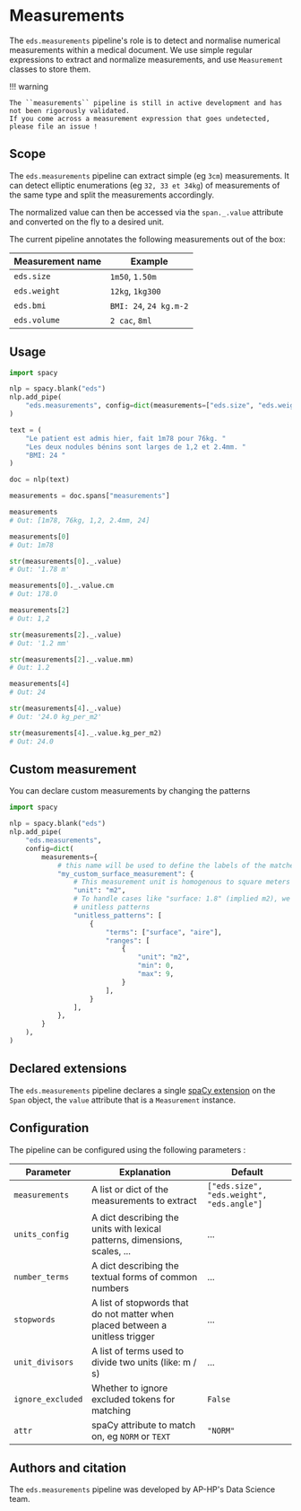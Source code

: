 # Measurements

The `eds.measurements` pipeline's role is to detect and normalise numerical measurements within a medical document.
We use simple regular expressions to extract and normalize measurements, and use `Measurement` classes to store them.

!!! warning

    The ``measurements`` pipeline is still in active development and has not been rigorously validated.
    If you come across a measurement expression that goes undetected, please file an issue !

## Scope

The `eds.measurements` pipeline can extract simple (eg `3cm`) measurements.
It can detect elliptic enumerations (eg `32, 33 et 34kg`) of measurements of the same type and split the measurements accordingly.

The normalized value can then be accessed via the `span._.value` attribute and converted on the fly to a desired unit.

The current pipeline annotates the following measurements out of the box:

| Measurement name | Example                |
| ---------------- | ---------------------- |
| `eds.size`       | `1m50`, `1.50m`        |
| `eds.weight`     | `12kg`, `1kg300`       |
| `eds.bmi`        | `BMI: 24`, `24 kg.m-2` |
| `eds.volume`     | `2 cac`, `8ml`         |

## Usage

```python
import spacy

nlp = spacy.blank("eds")
nlp.add_pipe(
    "eds.measurements", config=dict(measurements=["eds.size", "eds.weight", "eds.bmi"])
)

text = (
    "Le patient est admis hier, fait 1m78 pour 76kg. "
    "Les deux nodules bénins sont larges de 1,2 et 2.4mm. "
    "BMI: 24 "
)

doc = nlp(text)

measurements = doc.spans["measurements"]

measurements
# Out: [1m78, 76kg, 1,2, 2.4mm, 24]

measurements[0]
# Out: 1m78

str(measurements[0]._.value)
# Out: '1.78 m'

measurements[0]._.value.cm
# Out: 178.0

measurements[2]
# Out: 1,2

str(measurements[2]._.value)
# Out: '1.2 mm'

str(measurements[2]._.value.mm)
# Out: 1.2

measurements[4]
# Out: 24

str(measurements[4]._.value)
# Out: '24.0 kg_per_m2'

str(measurements[4]._.value.kg_per_m2)
# Out: 24.0
```

## Custom measurement

You can declare custom measurements by changing the patterns

```python
import spacy

nlp = spacy.blank("eds")
nlp.add_pipe(
    "eds.measurements",
    config=dict(
        measurements={
            # this name will be used to define the labels of the matched entities
            "my_custom_surface_measurement": {
                # This measurement unit is homogenous to square meters
                "unit": "m2",
                # To handle cases like "surface: 1.8" (implied m2), we can use
                # unitless patterns
                "unitless_patterns": [
                    {
                        "terms": ["surface", "aire"],
                        "ranges": [
                            {
                                "unit": "m2",
                                "min": 0,
                                "max": 9,
                            }
                        ],
                    }
                ],
            },
        }
    ),
)
```

## Declared extensions

The `eds.measurements` pipeline declares a single [spaCy extension](https://spacy.io/usage/processing-pipelines#custom-components-attributes) on the `Span` object,
the `value` attribute that is a `Measurement` instance.

## Configuration

The pipeline can be configured using the following parameters :

| Parameter         | Explanation                                                                    | Default                                                              |
| ----------------- | --------------------------------------------------------------------------     | -------------------------------------------------------------------- |
| `measurements`    | A list or dict of the measurements to extract                                  | `["eds.size", "eds.weight", "eds.angle"]` |
| `units_config`    | A dict describing the units with lexical patterns, dimensions, scales, ...     | ... |
| `number_terms`    | A dict describing the textual forms of common numbers                          | ... |
| `stopwords`       | A list of stopwords that do not matter when placed between a unitless trigger  | ... |
| `unit_divisors`   | A list of terms used to divide two units (like: m / s)                         | ... |
| `ignore_excluded` | Whether to ignore excluded tokens for matching                                 | `False`                                                              |
| `attr`            | spaCy attribute to match on, eg `NORM` or `TEXT`                               | `"NORM"`                                                             |

## Authors and citation

The `eds.measurements` pipeline was developed by AP-HP's Data Science team.
